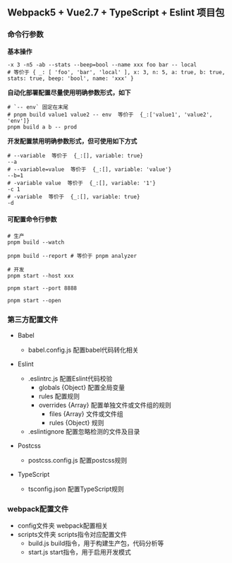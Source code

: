 ## Webpack5 + Vue2.7 + TypeScript + Eslint 项目包

### 命令行参数

**基本操作**
```shell
-x 3 -n5 -ab --stats --beep=bool --name xxx foo bar -- local
# 等价于 { _: [ 'foo', 'bar', 'local' ], x: 3, n: 5, a: true, b: true, stats: true, beep: 'bool', name: 'xxx' }
```

**自动化部署配置尽量使用明确参数形式，如下**
```shell
# `-- env` 固定在末尾
# pnpm build value1 value2 -- env  等价于  {_:['value1', 'value2', 'env']}
pnpm build a b -- prod
```

**开发配置禁用明确参数形式，但可使用如下方式**
```shell
# --variable  等价于  {_:[], variable: true}
--a
# --variable=value  等价于  {_:[], variable: 'value'}
--b=1
# -variable value  等价于  {_:[], variable: '1'}
-c 1
# -variable  等价于  {_:[], variable: true}
-d
```

#### 可配置命令行参数
```shell
# 生产
pnpm build --watch

pnpm build --report # 等价于 pnpm analyzer

# 开发
pnpm start --host xxx

pnpm start --port 8888

pnpm start --open
```

### 第三方配置文件

- Babel
  - babel.config.js  配置babel代码转化相关


- Eslint
  - .eslintrc.js  配置Eslint代码校验
    - globals {Object}  配置全局变量
    - rules  配置规则
    - overrides  {Array} 配置单独文件或文件组的规则
      - files  {Array} 文件或文件组
      - rules  {Object} 规则
  - .eslintignore  配置忽略检测的文件及目录


- Postcss
  - postcss.config.js  配置postcss规则


- TypeScript
  - tsconfig.json  配置TypeScript规则


### webpack配置文件

- config文件夹  webpack配置相关
- scripts文件夹  scripts指令对应配置文件
  - build.js  build指令，用于构建生产包，代码分析等
  - start.js  start指令，用于启用开发模式
